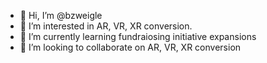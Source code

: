 - 👋 Hi, I’m @bzweigle
- 👀 I’m interested in AR, VR, XR conversion.
- 🌱 I’m currently learning fundraiosing initiative expansions
- 💞️ I’m looking to collaborate on AR, VR, XR conversion
